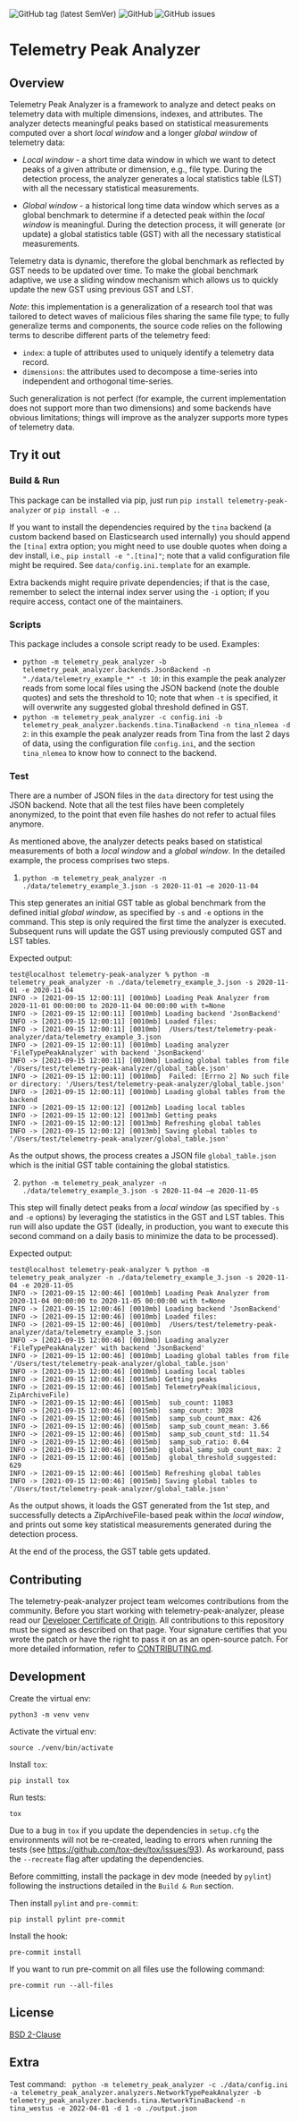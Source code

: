![GitHub tag (latest SemVer)](https://img.shields.io/github/tag/vmware-labs/telemetry-peak-analyzer)
![GitHub](https://img.shields.io/pypi/l/telemetry-peak-analyzer)
![GitHub issues](https://img.shields.io/github/issues/vmware-labs/telemetry-peak-analyzer)

# Telemetry Peak Analyzer

## Overview

Telemetry Peak Analyzer is a framework to analyze and detect peaks on telemetry data with multiple
dimensions, indexes, and attributes. The analyzer detects meaningful peaks based on statistical
measurements computed over a short _local window_ and a longer _global window_ of telemetry data:

- _Local window_ - a short time data window in which we want to detect peaks of a given attribute
or dimension, e.g., file type. During the detection process, the analyzer generates a local
statistics table (LST) with all the necessary statistical measurements.

- _Global window_ - a historical long time data window which serves as a global benchmark to
determine if a detected peak within the _local window_ is meaningful. During the detection process,
it will generate (or update) a global statistics table (GST) with all the necessary statistical
measurements.

Telemetry data is dynamic, therefore the global benchmark as reflected by GST needs to be updated
over time. To make the global benchmark adaptive, we use a sliding window mechanism which allows
us to quickly update the new GST using previous GST and LST.

*Note*: this implementation is a generalization of a research tool that was tailored to detect waves
of malicious files sharing the same file type; to fully generalize terms and components, the source
code relies on the following terms to describe different parts of the telemetry feed:
- `index`: a tuple of attributes used to uniquely identify a telemetry data record.
- `dimensions`: the attributes used to decompose a time-series into independent and orthogonal
time-series.

Such generalization is not perfect (for example, the current implementation does not support more
than two dimensions) and some backends have obvious limitations; things will improve as the
analyzer supports more types of telemetry data.

## Try it out

### Build & Run

This package can be installed via pip, just run `pip install telemetry-peak-analyzer` or
`pip install -e .`.

If you want to install the dependencies required by the `tina` backend (a custom backend based
on Elasticsearch used internally) you should append the `[tina]` extra option; you might need to
use double quotes when doing a dev install, i.e., `pip install -e ".[tina]"`; note that a valid
configuration file might be required. See `data/config.ini.template` for an example.

Extra backends might require private dependencies; if that is the case, remember to select the
internal index server using the `-i` option; if you require access, contact one of the maintainers.

### Scripts

This package includes a console script ready to be used. Examples:

* `python -m telemetry_peak_analyzer -b
telemetry_peak_analyzer.backends.JsonBackend -n "./data/telemetry_example_*" -t 10`:
in this example the peak analyzer reads from some local files using the JSON backend
(note the double quotes) and sets the threshold to 10; note that when `-t` is specified, it
will overwrite any suggested global threshold defined in GST.
* `python -m telemetry_peak_analyzer -c config.ini -b
telemetry_peak_analyzer.backends.tina.TinaBackend -n tina_nlemea -d 2`:
in this example the peak analyzer reads from Tina from the last 2 days of data, using the
configuration file `config.ini`, and the section `tina_nlemea` to know how to connect to the
backend.

### Test
There are a number of JSON files in the  `data` directory for test using the JSON backend.
Note that all the test files have been completely anonymized, to the point that even file hashes
do not refer to actual files anymore.

As mentioned above, the analyzer detects peaks based on statistical measurements of both a
_local window_ and a _global window_. In the detailed example, the process comprises two steps.

1) `python -m telemetry_peak_analyzer -n ./data/telemetry_example_3.json -s 2020-11-01 –e 2020-11-04`

This step generates an initial GST table as global benchmark from the defined initial
_global window_, as specified by `-s` and `-e` options in the command. This step is only required
the first time the analyzer is executed. Subsequent runs will update the GST using previously
computed GST and LST tables.

Expected output:

```
test@localhost telemetry-peak-analyzer % python -m telemetry_peak_analyzer -n ./data/telemetry_example_3.json -s 2020-11-01 -e 2020-11-04
INFO -> [2021-09-15 12:00:11] [0010mb] Loading Peak Analyzer from 2020-11-01 00:00:00 to 2020-11-04 00:00:00 with t=None
INFO -> [2021-09-15 12:00:11] [0010mb] Loading backend 'JsonBackend'
INFO -> [2021-09-15 12:00:11] [0010mb] Loaded files:
INFO -> [2021-09-15 12:00:11] [0010mb]  /Users/test/telemetry-peak-analyzer/data/telemetry_example_3.json
INFO -> [2021-09-15 12:00:11] [0010mb] Loading analyzer 'FileTypePeakAnalyzer' with backend 'JsonBackend'
INFO -> [2021-09-15 12:00:11] [0010mb] Loading global tables from file '/Users/test/telemetry-peak-analyzer/global_table.json'
INFO -> [2021-09-15 12:00:11] [0010mb]  Failed: [Errno 2] No such file or directory: '/Users/test/telemetry-peak-analyzer/global_table.json'
INFO -> [2021-09-15 12:00:11] [0010mb] Loading global tables from the backend
INFO -> [2021-09-15 12:00:12] [0012mb] Loading local tables
INFO -> [2021-09-15 12:00:12] [0013mb] Getting peaks
INFO -> [2021-09-15 12:00:12] [0013mb] Refreshing global tables
INFO -> [2021-09-15 12:00:12] [0013mb] Saving global tables to '/Users/test/telemetry-peak-analyzer/global_table.json'
```

As the output shows, the process creates a JSON file `global_table.json` which is the initial
GST table containing the global statistics.

2) `python -m telemetry_peak_analyzer -n ./data/telemetry_example_3.json -s 2020-11-04 –e 2020-11-05`

This step will finally detect peaks from a _local window_ (as specified by `-s` and `-e` options)
by leveraging the statistics in the GST and LST tables. This run will also update the GST (ideally,
in production, you want to execute this second command on a daily basis to minimize the data to be
processed).

Expected output:

```
test@localhost telemetry-peak-analyzer % python -m telemetry_peak_analyzer -n ./data/telemetry_example_3.json -s 2020-11-04 -e 2020-11-05
INFO -> [2021-09-15 12:00:46] [0010mb] Loading Peak Analyzer from 2020-11-04 00:00:00 to 2020-11-05 00:00:00 with t=None
INFO -> [2021-09-15 12:00:46] [0010mb] Loading backend 'JsonBackend'
INFO -> [2021-09-15 12:00:46] [0010mb] Loaded files:
INFO -> [2021-09-15 12:00:46] [0010mb]  /Users/test/telemetry-peak-analyzer/data/telemetry_example_3.json
INFO -> [2021-09-15 12:00:46] [0010mb] Loading analyzer 'FileTypePeakAnalyzer' with backend 'JsonBackend'
INFO -> [2021-09-15 12:00:46] [0010mb] Loading global tables from file '/Users/test/telemetry-peak-analyzer/global_table.json'
INFO -> [2021-09-15 12:00:46] [0010mb] Loading local tables
INFO -> [2021-09-15 12:00:46] [0015mb] Getting peaks
INFO -> [2021-09-15 12:00:46] [0015mb] TelemetryPeak(malicious, ZipArchiveFile)
INFO -> [2021-09-15 12:00:46] [0015mb]  sub_count: 11083
INFO -> [2021-09-15 12:00:46] [0015mb]  samp_count: 3028
INFO -> [2021-09-15 12:00:46] [0015mb]  samp_sub_count_max: 426
INFO -> [2021-09-15 12:00:46] [0015mb]  samp_sub_count_mean: 3.66
INFO -> [2021-09-15 12:00:46] [0015mb]  samp_sub_count_std: 11.54
INFO -> [2021-09-15 12:00:46] [0015mb]  samp_sub_ratio: 0.04
INFO -> [2021-09-15 12:00:46] [0015mb]  global_samp_sub_count_max: 2
INFO -> [2021-09-15 12:00:46] [0015mb]  global_threshold_suggested: 629
INFO -> [2021-09-15 12:00:46] [0015mb] Refreshing global tables
INFO -> [2021-09-15 12:00:46] [0015mb] Saving global tables to '/Users/test/telemetry-peak-analyzer/global_table.json'
```

As the output shows, it loads the GST generated from the 1st step, and successfully detects a
ZipArchiveFile-based peak within the _local window_, and prints out some key statistical
measurements generated during the detection process.

At the end of the process, the GST table gets updated.


## Contributing

The telemetry-peak-analyzer project team welcomes contributions from the community. Before you
start working with telemetry-peak-analyzer, please read our
[Developer Certificate of Origin](https://cla.vmware.com/dco). All contributions to this repository
must be signed as described on that page. Your signature certifies that you wrote the patch or
have the right to pass it on as an open-source patch. For more detailed information,
refer to [CONTRIBUTING.md](CONTRIBUTING.md).

## Development

Create the virtual env:

`python3 -m venv venv`

Activate the virtual env:

`source ./venv/bin/activate`

Install `tox`:

`pip install tox`

Run tests:

`tox`

Due to a bug in `tox` if you update the dependencies in `setup.cfg` the environments will not be
re-created, leading to errors when running the tests
(see https://github.com/tox-dev/tox/issues/93).
As workaround, pass the `--recreate` flag after updating the dependencies.

Before committing, install the package in dev mode (needed by `pylint`) following the instructions
detailed in the `Build & Run` section.

Then install `pylint` and `pre-commit`:

`pip install pylint pre-commit`

Install the hook:

`pre-commit install`

If you want to run pre-commit on all files use the following command:

`pre-commit run --all-files`

## License
[BSD 2-Clause](https://spdx.org/licenses/BSD-2-Clause.html)

## Extra
Test command:
` python -m telemetry_peak_analyzer -c ./data/config.ini -a telemetry_peak_analyzer.analyzers.NetworkTypePeakAnalyzer -b telemetry_peak_analyzer.backends.tina.NetworkTinaBackend -n tina_westus -e 2022-04-01 -d 1 -o ./output.json`
